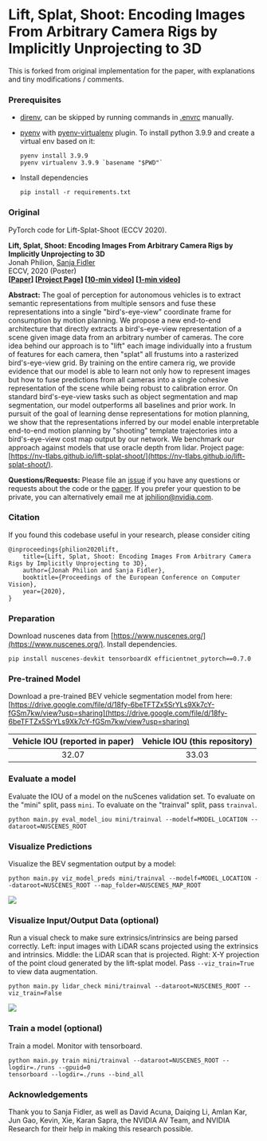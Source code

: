 # Lift, Splat, Shoot: Encoding Images From Arbitrary Camera Rigs by Implicitly Unprojecting to 3D

This is forked from original implementation for the paper, with explanations and tiny modifications / comments.

### Prerequisites

- [direnv](https://direnv.net/), can be skipped by running commands in [.envrc](.envrc) manually.

- [pyenv](https://github.com/pyenv/pyenv) with [pyenv-virtualenv](https://github.com/pyenv/pyenv-virtualenv) plugin. To install python 3.9.9 and create a virtual env based on it:
    ```
    pyenv install 3.9.9
    pyenv virtualenv 3.9.9 `basename "$PWD"`
    ```

- Install dependencies
    ```
    pip install -r requirements.txt
    ```

### Original    

PyTorch code for Lift-Splat-Shoot (ECCV 2020).

**Lift, Splat, Shoot: Encoding Images From Arbitrary Camera Rigs by Implicitly Unprojecting to 3D**  
Jonah Philion, [Sanja Fidler](http://www.cs.toronto.edu/~fidler/)\
ECCV, 2020 (Poster)\
**[[Paper](https://arxiv.org/abs/2008.05711)] [[Project Page](https://nv-tlabs.github.io/lift-splat-shoot/)] [[10-min video](https://youtu.be/oL5ISk6BnDE)] [[1-min video](https://youtu.be/ypQQUG4nFJY)]**

**Abstract:**
The goal of perception for autonomous vehicles is to extract semantic representations from multiple sensors and fuse these representations into a single "bird's-eye-view" coordinate frame for consumption by motion planning. We propose a new end-to-end architecture that directly extracts a bird's-eye-view representation of a scene given image data from an arbitrary number of cameras. The core idea behind our approach is to "lift" each image individually into a frustum of features for each camera, then "splat" all frustums into a rasterized bird's-eye-view grid. By training on the entire camera rig, we provide evidence that our model is able to learn not only how to represent images but how to fuse predictions from all cameras into a single cohesive representation of the scene while being robust to calibration error. On standard bird's-eye-view tasks such as object segmentation and map segmentation, our model outperforms all baselines and prior work. In pursuit of the goal of learning dense representations for motion planning, we show that the representations inferred by our model enable interpretable end-to-end motion planning by "shooting" template trajectories into a bird's-eye-view cost map output by our network. We benchmark our approach against models that use oracle depth from lidar. Project page: [https://nv-tlabs.github.io/lift-splat-shoot/](https://nv-tlabs.github.io/lift-splat-shoot/).

**Questions/Requests:** Please file an [issue](https://github.com/nv-tlabs/lift-splat-shoot/issues) if you have any questions or requests about the code or the [paper](https://arxiv.org/abs/2008.05711). If you prefer your question to be private, you can alternatively email me at jphilion@nvidia.com.

### Citation
If you found this codebase useful in your research, please consider citing
```
@inproceedings{philion2020lift,
    title={Lift, Splat, Shoot: Encoding Images From Arbitrary Camera Rigs by Implicitly Unprojecting to 3D},
    author={Jonah Philion and Sanja Fidler},
    booktitle={Proceedings of the European Conference on Computer Vision},
    year={2020},
}
```

### Preparation
Download nuscenes data from [https://www.nuscenes.org/](https://www.nuscenes.org/). Install dependencies.

```
pip install nuscenes-devkit tensorboardX efficientnet_pytorch==0.7.0
```

### Pre-trained Model
Download a pre-trained BEV vehicle segmentation model from here: [https://drive.google.com/file/d/18fy-6beTFTZx5SrYLs9Xk7cY-fGSm7kw/view?usp=sharing](https://drive.google.com/file/d/18fy-6beTFTZx5SrYLs9Xk7cY-fGSm7kw/view?usp=sharing)

| Vehicle IOU (reported in paper)        | Vehicle IOU (this repository)         |
|:-------------:|:-------------:| 
| 32.07      | 33.03 |

### Evaluate a model
Evaluate the IOU of a model on the nuScenes validation set. To evaluate on the "mini" split, pass `mini`. To evaluate on the "trainval" split, pass `trainval`.

```
python main.py eval_model_iou mini/trainval --modelf=MODEL_LOCATION --dataroot=NUSCENES_ROOT
```

### Visualize Predictions
Visualize the BEV segmentation output by a model:

```
python main.py viz_model_preds mini/trainval --modelf=MODEL_LOCATION --dataroot=NUSCENES_ROOT --map_folder=NUSCENES_MAP_ROOT
```
<img src="./imgs/eval.gif">

### Visualize Input/Output Data (optional)
Run a visual check to make sure extrinsics/intrinsics are being parsed correctly. Left: input images with LiDAR scans projected using the extrinsics and intrinsics. Middle: the LiDAR scan that is projected. Right: X-Y projection of the point cloud generated by the lift-splat model. Pass `--viz_train=True` to view data augmentation.

```
python main.py lidar_check mini/trainval --dataroot=NUSCENES_ROOT --viz_train=False
```
<img src="./imgs/check.gif">

### Train a model (optional)
Train a model. Monitor with tensorboard.

```
python main.py train mini/trainval --dataroot=NUSCENES_ROOT --logdir=./runs --gpuid=0
tensorboard --logdir=./runs --bind_all
```

### Acknowledgements
Thank you to Sanja Fidler, as well as David Acuna, Daiqing Li, Amlan Kar, Jun Gao, Kevin, Xie, Karan Sapra, the NVIDIA AV Team, and NVIDIA Research for their help in making this research possible.
